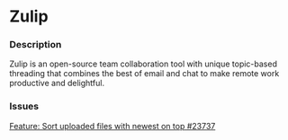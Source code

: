 # Zulip

### Description
Zulip is an open-source team collaboration tool with unique topic-based threading that combines the best of email and chat to make remote work productive and delightful.

### Issues
[Feature: Sort uploaded files with newest on top #23737](https://github.com/zulip/zulip/issues/23737)
